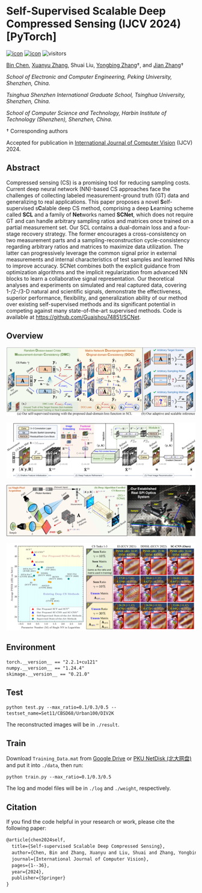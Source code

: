 # Self-Supervised Scalable Deep Compressed Sensing (IJCV 2024) [PyTorch]

[![icon](https://img.shields.io/badge/Springer-Paper-<COLOR>.svg)](https://link.springer.com/article/10.1007/s11263-024-02209-1
) [![icon](https://img.shields.io/badge/ArXiv-Paper-<COLOR>.svg)](https://arxiv.org/abs/2308.13777) ![visitors](https://visitor-badge.laobi.icu/badge?page_id=Guaishou74851.SCNet)

[Bin Chen](https://scholar.google.com/citations?hl=en&user=aZDNm98AAAAJ), [Xuanyu Zhang](https://xuanyuzhang21.github.io/), Shuai Liu, [Yongbing Zhang](https://scholar.google.com/citations?user=0KlvTEYAAAAJ)†, and [Jian Zhang](https://jianzhang.tech/)†

*School of Electronic and Computer Engineering, Peking University, Shenzhen, China.*

*Tsinghua Shenzhen International Graduate School, Tsinghua University, Shenzhen, China.*

*School of Computer Science and Technology, Harbin Institute of Technology (Shenzhen), Shenzhen, China.*

† Corresponding authors

Accepted for publication in [International Journal of Computer Vision](https://link.springer.com/journal/11263) (IJCV) 2024.

## Abstract

Compressed sensing (CS) is a promising tool for reducing sampling costs. Current deep neural network (NN)-based CS approaches face the challenges of collecting labeled measurement-ground truth (GT) data and generalizing to real applications. This paper proposes a novel **S**elf-supervised s**C**alable deep CS method, comprising a deep **L**earning scheme called **SCL** and a family of **Net**works named **SCNet**, which does not require GT and can handle arbitrary sampling ratios and matrices once trained on a partial measurement set. Our SCL contains a dual-domain loss and a four-stage recovery strategy. The former encourages a cross-consistency on two measurement parts and a sampling-reconstruction cycle-consistency regarding arbitrary ratios and matrices to maximize data utilization. The latter can progressively leverage the common signal prior in external measurements and internal characteristics of test samples and learned NNs to improve accuracy. SCNet combines both the explicit guidance from optimization algorithms and the implicit regularization from advanced NN blocks to learn a collaborative signal representation. Our theoretical analyses and experiments on simulated and real captured data, covering 1-/2-/3-D natural and scientific signals, demonstrate the effectiveness, superior performance, flexibility, and generalization ability of our method over existing self-supervised methods and its significant potential in competing against many state-of-the-art supervised methods. Code is available at https://github.com/Guaishou74851/SCNet.

## Overview

![scl](figs/scl.png)

![scnet](figs/scnet.png)

![spi_optics](figs/spi_optics.png)

![comp](figs/comp.png)

## Environment

```shell
torch.__version__ == "2.2.1+cu121"
numpy.__version__ == "1.24.4"
skimage.__version__ == "0.21.0"
```

## Test

```shell
python test.py --max_ratio=0.1/0.3/0.5 --testset_name=Set11/CBSD68/Urban100/DIV2K
```

The reconstructed images will be in `./result`.

## Train

Download `Training_Data.mat` from [Google Drive](https://drive.google.com/file/d/14CKidNsC795vPfxFDXa1FH9QuNJKE3cp) or [PKU NetDisk (北大网盘)](https://disk.pku.edu.cn/anyshare/link/AA2856882B7621432B826D00CE1C0E2E5B) and put it into `./data`, then run:

```shell
python train.py --max_ratio=0.1/0.3/0.5
```

The log and model files will be in `./log` and `./weight`, respectively.

## Citation

If you find the code helpful in your research or work, please cite the following paper:

```latex
@article{chen2024self,
  title={Self-supervised Scalable Deep Compressed Sensing},
  author={Chen, Bin and Zhang, Xuanyu and Liu, Shuai and Zhang, Yongbing and Zhang, Jian},
  journal={International Journal of Computer Vision},
  pages={1--36},
  year={2024},
  publisher={Springer}
}
```
